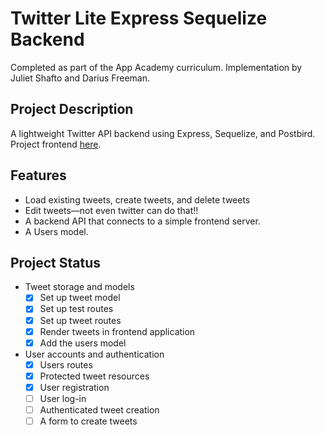 # Twitter Lite Express Sequelize Backend
Completed as part of the App Academy curriculum. Implementation by Juliet Shafto and Darius Freeman.

## Project Description
A lightweight Twitter API backend using Express, Sequelize, and Postbird. Project frontend [here](https://github.com/jshafto/twitter-lite-frontend).

## Features
- Load existing tweets, create tweets, and delete tweets
- Edit tweets—not even twitter can do that!!
- A backend API that connects to a simple frontend server.
- A Users model.

## Project Status
- Tweet storage and models
    - [x] Set up tweet model
    - [x] Set up test routes
    - [X] Set up tweet routes
    - [X] Render tweets in frontend application
    - [x] Add the users model
- User accounts and authentication
    - [X] Users routes
    - [X] Protected tweet resources
    - [x] User registration
    - [ ] User log-in
    - [ ] Authenticated tweet creation
    - [ ] A form to create tweets
